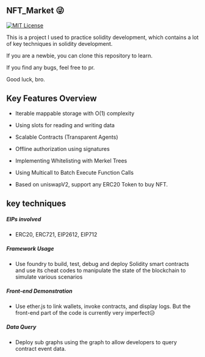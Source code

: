 ## NFT_Market 😜

[![MIT License][license-shield]][license-url]

This is a project I used to practice solidity development, which contains a lot of key techniques in solidity development.

If you are a newbie, you can clone this repository to learn. 

If you find any bugs, feel free to pr.

Good luck, bro.



##   Key Features Overview

* Iterable mappable storage with O(1) complexity

* Using slots for reading and writing data

* Scalable Contracts (Transparent Agents)

* Offline authorization using signatures

* Implementing Whitelisting with Merkel Trees

* Using Multicall to Batch Execute Function Calls

* Based on uniswapV2, support any ERC20 Token to buy NFT.

  

## key techniques

##### *EIPs involved*

* ERC20, ERC721, EIP2612, EIP712



##### *Framework Usage*

* Use foundry to build, test, debug and deploy Solidity smart contracts and use its cheat codes to manipulate the state of the blockchain to simulate various scenarios



##### *Front-end Demonstration*

* Use ether.js to link wallets, invoke contracts, and display logs. But the front-end part of the code is currently very imperfect😥



##### *Data Query*

* Deploy sub graphs using the graph to allow developers to query contract event data.

















<!-- MARKDOWN LINKS & IMAGES -->

[license-shield]: https://img.shields.io/github/license/othneildrew/Best-README-Template.svg?style=for-the-badge
[license-url]: https://github.com/othneildrew/Best-README-Template/blob/master/LICENSE.txt



